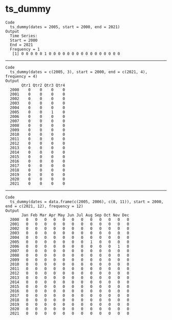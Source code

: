 # ts_dummy

    Code
      ts_dummy(dates = 2005, start = 2000, end = 2021)
    Output
      Time Series:
      Start = 2000 
      End = 2021 
      Frequency = 1 
       [1] 0 0 0 0 0 1 0 0 0 0 0 0 0 0 0 0 0 0 0 0 0 0

---

    Code
      ts_dummy(dates = c(2005, 3), start = 2000, end = c(2021, 4), frequency = 4)
    Output
           Qtr1 Qtr2 Qtr3 Qtr4
      2000    0    0    0    0
      2001    0    0    0    0
      2002    0    0    0    0
      2003    0    0    0    0
      2004    0    0    0    0
      2005    0    0    1    0
      2006    0    0    0    0
      2007    0    0    0    0
      2008    0    0    0    0
      2009    0    0    0    0
      2010    0    0    0    0
      2011    0    0    0    0
      2012    0    0    0    0
      2013    0    0    0    0
      2014    0    0    0    0
      2015    0    0    0    0
      2016    0    0    0    0
      2017    0    0    0    0
      2018    0    0    0    0
      2019    0    0    0    0
      2020    0    0    0    0
      2021    0    0    0    0

---

    Code
      ts_dummy(dates = data.frame(c(2005, 2006), c(8, 11)), start = 2000, end = c(2021, 12), frequency = 12)
    Output
           Jan Feb Mar Apr May Jun Jul Aug Sep Oct Nov Dec
      2000   0   0   0   0   0   0   0   0   0   0   0   0
      2001   0   0   0   0   0   0   0   0   0   0   0   0
      2002   0   0   0   0   0   0   0   0   0   0   0   0
      2003   0   0   0   0   0   0   0   0   0   0   0   0
      2004   0   0   0   0   0   0   0   0   0   0   0   0
      2005   0   0   0   0   0   0   0   1   0   0   0   0
      2006   0   0   0   0   0   0   0   0   0   0   1   0
      2007   0   0   0   0   0   0   0   0   0   0   0   0
      2008   0   0   0   0   0   0   0   0   0   0   0   0
      2009   0   0   0   0   0   0   0   0   0   0   0   0
      2010   0   0   0   0   0   0   0   0   0   0   0   0
      2011   0   0   0   0   0   0   0   0   0   0   0   0
      2012   0   0   0   0   0   0   0   0   0   0   0   0
      2013   0   0   0   0   0   0   0   0   0   0   0   0
      2014   0   0   0   0   0   0   0   0   0   0   0   0
      2015   0   0   0   0   0   0   0   0   0   0   0   0
      2016   0   0   0   0   0   0   0   0   0   0   0   0
      2017   0   0   0   0   0   0   0   0   0   0   0   0
      2018   0   0   0   0   0   0   0   0   0   0   0   0
      2019   0   0   0   0   0   0   0   0   0   0   0   0
      2020   0   0   0   0   0   0   0   0   0   0   0   0
      2021   0   0   0   0   0   0   0   0   0   0   0   0

